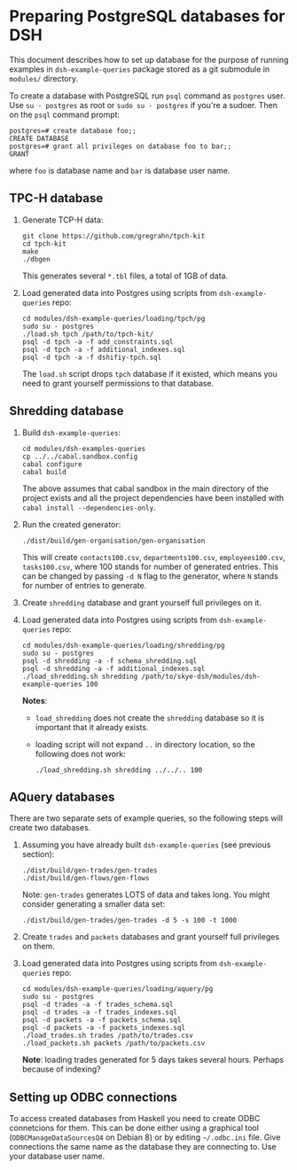 Preparing PostgreSQL databases for DSH
======================================

This document describes how to set up database for the purpose of running
examples in `dsh-example-queries` package stored as a git submodule in
`modules/` directory.

To create a database with PostgreSQL run `psql` command as `postgres` user.  Use
`su - postgres` as root or `sudo su - postgres` if you're a sudoer. Then on
the `psql` command prompt:

```
postgres=# create database foo;;
CREATE DATABASE
postgres=# grant all privileges on database foo to bar;;
GRANT
```

where `foo` is database name and `bar` is database user name.


TPC-H database
--------------

1. Generate TCP-H data:

   ```
   git clone https://github.com/gregrahn/tpch-kit
   cd tpch-kit
   make
   ./dbgen
   ```

   This generates several `*.tbl` files, a total of 1GB of data.


2. Load generated data into Postgres using scripts from `dsh-example-queries`
   repo:

   ```
   cd modules/dsh-example-queries/loading/tpch/pg
   sudo su - postgres
   ./load.sh tpch /path/to/tpch-kit/
   psql -d tpch -a -f add_constraints.sql
   psql -d tpch -a -f additional_indexes.sql
   psql -d tpch -a -f dshifiy-tpch.sql
   ```

   The `load.sh` script drops `tpch` database if it existed, which means you
   need to grant yourself permissions to that database.


Shredding database
------------------

1. Build `dsh-example-queries`:

   ```
   cd modules/dsh-examples-queries
   cp ../../cabal.sandbox.config
   cabal configure
   cabal build
   ```

   The above assumes that cabal sandbox in the main directory of the project
   exists and all the project dependencies have been installed with `cabal
   install --dependencies-only`.

2. Run the created generator:

   ```
   ./dist/build/gen-organisation/gen-organisation
   ```

   This will create `contacts100.csv`, `departments100.csv`, `employees100.csv`,
   `tasks100.csv`, where 100 stands for number of generated entries.  This can
   be changed by passing `-d N` flag to the generator, where `N` stands for
   number of entries to generate.

3. Create `shredding` database and grant yourself full privileges on it.

4. Load generated data into Postgres using scripts from `dsh-example-queries`
   repo:

   ```
   cd modules/dsh-example-queries/loading/shredding/pg
   sudo su - postgres
   psql -d shredding -a -f schema_shredding.sql
   psql -d shredding -a -f additional_indexes.sql
   ./load_shredding.sh shredding /path/to/skye-dsh/modules/dsh-example-queries 100
   ```

   **Notes**:

     - `load_shredding` does not create the `shredding` database so it is
       important that it already exists.

     - loading script will not expand `..` in directory location, so the
       following does not work:

       ```
       ./load_shredding.sh shredding ../../.. 100
       ```


AQuery databases
----------------

There are two separate sets of example queries, so the following steps will
create two databases.

1. Assuming you have already built `dsh-example-queries` (see previous section):

   ```
   ./dist/build/gen-trades/gen-trades
   ./dist/build/gen-flows/gen-flows
   ```

   Note: `gen-trades` generates LOTS of data and takes long. You might consider
   generating a smaller data set:

   ```
   ./dist/build/gen-trades/gen-trades -d 5 -s 100 -t 1000
   ```

2. Create `trades` and `packets` databases and grant yourself full privileges on
   them.

3. Load generated data into Postgres using scripts from `dsh-example-queries`
   repo:

   ```
   cd modules/dsh-example-queries/loading/aquery/pg
   sudo su - postgres
   psql -d trades -a -f trades_schema.sql
   psql -d trades -a -f trades_indexes.sql
   psql -d packets -a -f packets_schema.sql
   psql -d packets -a -f packets_indexes.sql
   ./load_trades.sh trades /path/to/trades.csv
   ./load_packets.sh packets /path/to/packets.csv
   ```

   **Note**: loading trades generated for 5 days takes several hours.  Perhaps
     because of indexing?


Setting up ODBC connections
---------------------------

To access created databases from Haskell you need to create ODBC connetcions for
them.  This can be done either using a graphical tool (`ODBCManageDataSourcesQ4`
on Debian 8) or by editing `~/.odbc.ini` file.  Give connections the same name
as the database they are connecting to.  Use your database user name.
